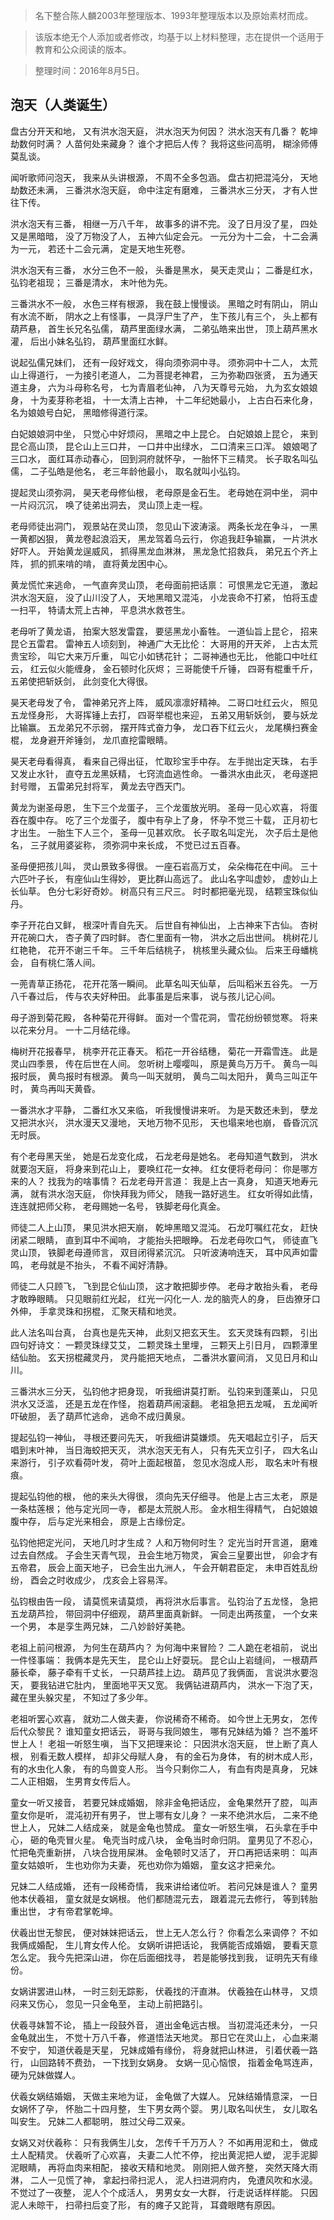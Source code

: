> 名下整合陈人麟2003年整理版本、1993年整理版本以及原始素材而成。

> 该版本绝无个人添加或者修改，均基于以上材料整理，志在提供一个适用于教育和公众阅读的版本。

> 整理时间：2016年8月5日。

## 泡天（人类诞生）

盘古分开天和地，
又有洪水泡天庭，
洪水泡天为何因？
洪水泡天有几番？
乾坤劫数何时满？
人苗何处来藏身？
谁个才把后人传？
我将这些问高明，
糊涂师傅莫乱谈。

闻听歌师问泡天，
我来从头讲根源，
不周不全多包涵。
盘古初把混沌分，
天地劫数还未满，
三番洪水泡天庭，
命中注定有磨难，
三番洪水三分天，
才有人世往下传。

洪水泡天有三番，
相继一万八千年，
故事多的讲不完。
没了日月没了星，
四处又是黑暗暗，
没了万物没了人，
五神六仙定会元。
一元分为十二会，
十二会满为一元，
若还十二会元满，
定是天地生死卷。

洪水泡天有三番，
水分三色不一般，
头番是黑水，
昊天走灵山；
二番是红水，
弘钧老祖现；
三番是清水，
末叶他为先。

三番洪水不一般，
水色三样有根源，
我在鼓上慢慢谈。
黑暗之时有阴山，
阴山有水流不断，
阴水之上有怪事，
一具浮尸生了产，
生下孩儿有三个，
头上都有葫芦悬，
首生长兄名弘儒，
葫芦里面绿水满，
二弟弘皓来出世，
顶上葫芦黑水灌，
后出小妹名弘钧，
葫芦里面红水鲜。

说起弘儒兄妹们，
还有一段好戏文，
得向须弥洞中寻。
须弥洞中十二人，
太荒山上得道行，
一为接引老道人，
二为菩提老神君，
三为弥勒四张贤，
五为通天道主身，
六为斗母称名号，
七为青眉老仙神，
八为天尊号元始，
九为玄女娘娘身，
十为麦芽称老祖，
十一太清上古神，
十二年纪她最小，
上古白石来化身，
名为娘娘号白妃，
黑暗修得道行深。

白妃娘娘洞中坐，
只觉心中好烦闷，
黑暗之中上昆仑。
白妃娘娘上昆仑，
来到昆仑高山顶，
昆仑山上三口井，
一口井中出绿水，
二口清来三口浑。
娘娘喝了三口水，
面红耳赤动春心，
回到洞府就怀孕，
一胎怀下三精灵。
长子取名叫弘儒，
二子弘皓是他名，
老三年龄他最小，
取名就叫小弘钧。

提起灵山须弥洞，
昊天老母修仙根，
老母原是金石生。
老母她在洞中坐，
洞中一片闷沉沉，
唤了徒弟出洞去，
灵山顶上走一程。

老母师徒出洞门，
观景站在灵山顶，
忽见山下波涛滚。
两条长龙在争斗，
一黑一黄都凶狠，
黄龙卷起浪滔天，
黑龙驾着乌云行，
你追我赶争输赢，
一片洪水好吓人。
开始黄龙逞威风，
抓得黑龙血淋淋，
黑龙急忙招救兵，
弟兄五个齐上阵，
抓的抓来啃的啃，
直将黄龙困中心。

黄龙慌忙来逃命，
一气直奔灵山顶，
老母面前把话禀：
可恨黑龙它无道，
激起洪水泡天庭，
没了山川没了人，
天地黑暗又混沌，
小龙丧命不打紧，
怕将玉虚一扫平，
特请太荒上古神，
平息洪水救苍生。

老母听了黄龙语，
拍案大怒发雷霆，
要惩黑龙小畜牲。
一道仙旨上昆仑，
招来昆仑五雷君。
雷神五人顷刻到，
神通广大无比伦：
大哥用的开天斧，
上古太荒贵宝珍，
叫它大来万斤重，
叫它小如锈花针；
二哥神通也无比，
他能口中吐红云，
红云似火能缠身，
金石顿时化灰烬；
三哥能使千斤锤，
四哥有棍重千斤，
五弟使把斩妖剑，
此剑变化大得很。

昊天老母发了令，
雷神弟兄齐上阵，
威风凛凛好精神。
二哥口吐红云火，
照见五龙怪身形，
大哥挥锤上去打，
四哥举棍也来迎，
五弟又用斩妖剑，
要与妖龙比输赢。
五龙弟兄不示弱，
摆开阵式奋力争，
龙口吞下红云火，
龙尾横扫赛金棍，
龙身避开斧锤剑，
龙爪直挖雷眼睛。

昊天老母看得真，
看来自己得出征，
忙取珍宝手中存。
左手抛出定天珠，
右手又发止水针，
直夺五龙黑妖精，
七窍流血逃性命。
一番洪水由此灭，
老母遂把封号赠，
五雷弟兄封将军，
黄龙去守西天门。

黄龙为谢圣母恩，
生下三个龙蛋子，
三个龙蛋放光明。
圣母一见心欢喜，
将蛋吞在腹中存。
吃了三个龙蛋子，
腹中有孕上了身，
怀孕不觉三十载，
正月初七才出生。
一胎生下人三个，
圣母一见甚欢欣。
长子取名叫定光，
次子后土是他名，
三子就用婆娑称，
须弥洞中来长成，
不觉已过五百春。

圣母便把孩儿叫，
灵山景致多得很。
一座石岩高万丈，
朵朵梅花在中间。
三十六匹叶子长，
有座仙山生得妙，
更比群山高远了。
此山名字叫虚妙，
虚妙山上长仙草。
色分七彩好奇妙。
树高只有三尺三。
时时都把毫光现，
结颗宝珠似仙丹。

李子开花白又鲜，
根深叶青自先天。
后世自有神仙出，
上古神来下古仙。
杏树开花碗口大，
杏子黄了四时鲜。
杏仁里面有一物，
洪水之后出世间。
桃树花儿红艳艳，
花开不谢三千年。
三千年后结桃子，
桃核里头藏众仙。
后来王母蟠桃会，
自有桃仁落人间。

一蔸青草正扬花，
花开花落一瞬间。
此草名叫天仙草，
后叫稻米五谷先。
一万八千春过后，
传与农夫好种田。
此事虽是后来事，
说与孩儿记心间。

母子游到菊花殿，
各种菊花开得鲜。
面对一个雪花洞，
雪花纷纷顿觉寒。
将来以花来分月。
一十二月结花缘。

梅树开花报春早，
桃李开花正春天。
稻花一开谷结穗，
菊花一开霜雪连。
此是灵山四季景，
传在后世在人间。
忽听树上嘤嘤叫，
原是黄鸟万万千。
黄鸟一叫报时辰，
黄鸟报时有根源。
黄鸟一叫天就明，
黄鸟二叫太阳升，
黄鸟三叫正午时，
黄鸟再叫天黄昏。

一番洪水才平静，
二番红水又来临，
听我慢慢讲来听。
为是天数还未到，
孽龙又把洪水兴，
洪水漫天又漫地，
天地万物不见形，
天也塌来地也崩，
昏昏沉沉无时辰。

有个老母黑天坐，
她是石龙变化成，
石龙老母是她名。
老母知道气数到，
洪水就要泡天庭，
将身来到花山上，
要唤红花一女神。
红女便将老母问：
你是哪方来的人？
找我为的啥事情？
石龙老母开言道：
我是上古一真身，
知道天地寿元满，
就有洪水泡天庭，
你快拜我为师父，
随我一路好逃生。
红女听得如此情，
连连就把师父称，
老母赐她一名号，
铁脚老母化真金。

师徒二人上山顶，
果见洪水把天崩，
乾坤黑暗又混沌。
石龙叮嘱红花女，
赶快闭紧二眼睛，
直到耳中不闻响，
才能抬头把眼睁。
石龙老母吹口气，
师徒直飞灵山顶，
铁脚老母遵师言，
双目闭得紧沉沉。
只听波涛响连天，
耳中风声如雷鸣，
老母就是不抬头，
不看不闻好清静。

师徒二人只顾飞，
飞到昆仑仙山顶，
这才敢把脚步停。
老母才敢抬头看，
老母才敢睁眼睛。
只见眼前红光起，
红光一闪化一人.
龙的脑壳人的身，
巨齿獠牙口外伸，
手拿灵珠和拐棍，
汇聚天精和地灵。

此人法名叫台真，
台真也是先天神，
此刻又把玄天生。
玄天灵珠有四颗，
引出四句好诗文：
一颗灵珠绿艾艾，
二颗灵珠土里埋，
三颗天上引日月，
四颗潭里结仙胎。
玄天拐棍藏灵丹，
灵丹能把天地点，
二番洪水霎间消，
又见日月和山川。

三番洪水三分天，
弘钧他才把身现，
听我细讲莫打断。
弘钧来到蓬莱山，
只见洪水又泛滥，
还是五龙在作怪，
抱着葫芦闹滚翻。
老祖急把五龙喊，
五龙闻听吓破胆，
丢了葫芦忙逃命，
逃命不成归黄泉。

提起弘钧一神仙，
寻根还要问先天，
听我细讲莫嫌烦。
先天唱起立引子，
后天唱到末叶神，
当日海蛟把天灭，
洪水泡天无有人，
只有先天立引子，
四大名山来游行，
引子欢看荷叶发，
荷叶上面起根苗，
忽见水泡成人形，
取名末叶有根痕。

提起弘钧他的根，
他的来头大得很，
须向先天仔细寻。
他是上古三太老，
原是一条枯莲根；
他与定光同一寺，
都是太荒脱人形。
金水相生得精气，
白妃娘娘腹中存，
后与定光来相会，
原是上古缘份定。

弘钧他把定光问，
天地几时才生成？
人和万物何时生？
定光当时开言道，
磨难过去自然成。
子会生天青气现，
丑会生地万物灵，
寅会三皇要出世，
卯会才有五帝君，
辰会上面天地子，
已会生出九洲人，
午会开朝君臣定，
未申百姓乱纷纷，
酉会之时收成少，
戊亥会上容易浑。

弘钧根由告一段，
请莫慌来请莫烦，
再将洪水后事言。
弘钧治了五龙怪，
急把五龙葫芦捡，
带回洞中仔细观，
葫芦里面真新鲜。
一同走出两孩童，
一个女来一个男，
本是孪生两兄妹，
二八妙龄好美艳。

老祖上前问根源，
为何生在葫芦内？
为何海中来冒险？
二人跪在老祖前，
说出一件怪事端：
我俩本是先天生，
昆仑山上好耍玩。
昆仑山上岩缝间，
一根葫芦藤长牵，
藤子牵有千丈长，
一只葫芦挂上边。
葫芦见了我俩面，
言说洪水要泡天，
要我钻进它肚内，
里面地平天又宽。
我俩钻进葫芦内，
洪水一下泡了天，
藏在里头躲灾星，
不知过了多少年。

老祖听罢心欢喜，
就劝二人做夫妻，
你说稀奇不稀奇。
如今世上无男女，
怎传后代众黎民？
谁知童女把话云，
哥哥与我同娘生，
哪有兄妹结为婚？
岂不羞坏世上人！
老祖一听怒生嗔，
当下又把理来论：
只因洪水泡天庭，
世上断了真人根，
别看无数人模样，
却非父母赋人身，
有的金石为身体，
有的树木成人形，
有的水虫化人象，
有的鸟兽变人形。
当今只剩你二人，
有血有肉是真身，
兄妹二人正相姻，
生男育女传后人。

童女一听又接音，
若要兄妹成婚姻，
除非金龟把话应，
金龟果然开了腔，
叫声童女你是听，
混沌初开有男子，
世上哪有女儿身？
一来不绝洪水后，
二来不绝世上人，
兄妹二人结成亲，
就是金龟也赞成。
童女一听怒生嗔，
石头拿在手中心，
砸的龟壳冒火星。
龟壳当时成八块，
金龟当时命归阴。
童男见了不忍心，
忙把龟壳重新拼，
八块合拢用屎淋。
金龟顿时又活了，
开口再把话来明：
叫声童女姑娘听，
生也劝你为夫妻，
死也劝你为婚姻，
童女这才把亲允。

兄妹二人结成婚，
还有一段稀奇情，
我来讲给诸位听。
若问兄妹是谁人？
童男他本伏羲祖，
童女就是女娲根。
他们都随混元去，
跟着混元去修行，
等到转胎重出世，
才有帝君掌乾坤。

伏羲出世无黎民，
便对妹妹把话云，
世上无人怎么行？
你看怎么来调停？
不如我俩成婚配，
生儿育女传人伦。
女娲听讲把话论，
我俩能否成婚姻，
要看天意怎么定。
我今先把深山进，
你在后面细找寻，
若是能够找到我，
证明先天有缘份。

女娲讲罢进山林，
一时三刻无踪影，
伏羲找的汗直淋。
伏羲独在山林寻，
又烦闷来又伤心，
忽见一只金龟至，
主动上前把路引。

伏羲寻妹暂不论，
插上一段鼓外音，
道出金龟远古根。
当初混沌还未分，
一只金龟就出生，
不觉十万八千春，
修道悟法天地灵。
那日它在灵山上，
心血来潮不安宁，
知道伏羲是天星，
兄妹成婚有缘份，
将身就把山林进，
引着伏羲一路行，
山回路转不费劲，
一下找到女娲身。
女娲一见心恼恨，
指着金龟骂连声，
硬为兄妹做媒人。

伏羲女娲结婚姻，
天做主来地为证，
金龟做了大媒人。
兄妹结婚情意深，
一日女娲怀了孕，
怀胎二十四月整，
生下男女两个婴。
男儿取名叫伏生，
女儿取名叫安生。
兄妹二人都聪明，
胜过父母二双亲。

女娲又对伏羲称：
只有我俩生儿女，
怎传千千万万人？
不如再用泥和土，
做成土人配精灵。
伏羲听了心欢喜，
夫妻二人忙不停，
挖出黄泥把人塑，
泥手泥脚泥眼睛，
再将血肉来相配，
接收天精和地灵。
刚刚把人做齐整，
突然天降大雨淋，
二人一见慌了神，
拿起扫帚扫泥人，
泥人扫进洞府内，
免遭风吹和水浸。
不觉过了一夜整，
泥人个个成活人，
男男女女一大群，
行走说话样样能。
只因泥人未晾干，
扫帚扫后变了形，
有的瘫子又跎背，
耳聋眼瞎有原因。
